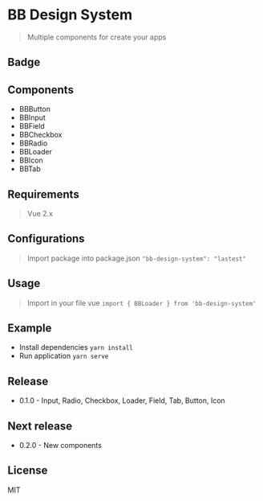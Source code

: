 # BB Design System

> Multiple components for create your apps

## Badge

## Components

- BBButton
- BBInput
- BBField
- BBCheckbox
- BBRadio
- BBLoader
- BBIcon
- BBTab

## Requirements

> Vue 2.x

## Configurations

> Import package into package.json ```"bb-design-system": "lastest"```

## Usage

> Import in your file vue ```import { BBLoader } from 'bb-design-system'```

## Example

- Install dependencies ```yarn install```
- Run application ```yarn serve```

## Release

- 0.1.0 - Input, Radio, Checkbox, Loader, Field, Tab, Button, Icon

## Next release

- 0.2.0 - New components

## License

MIT
